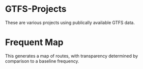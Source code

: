 # GTFS-Projects

These are various projects using publically available GTFS data.

# Frequent Map

This generates a map of routes, with transparency determined by comparison to a baseline frequency.
